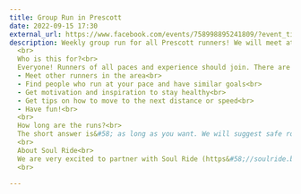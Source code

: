 ```yaml
---
title: Group Run in Prescott
date: 2022-09-15 17:30
external_url: https://www.facebook.com/events/758998895241809/?event_time_id=758998938575138
description: Weekly group run for all Prescott runners! We will meet at the Soul Ride bike shop located on Montezuma every Thursday at 5&#58;30pm.<br>
  <br>
  Who is this for?<br>
  Everyone! Runners of all paces and experience should join. There are many reasons to join&#58;<br>
  - Meet other runners in the area<br>
  - Find people who run at your pace and have similar goals<br>
  - Get motivation and inspiration to stay healthy<br>
  - Get tips on how to move to the next distance or speed<br>
  - Have fun!<br>
  <br>
  How long are the runs?<br>
  The short answer is&#58; as long as you want. We will suggest safe routes around the shop but you are welcome to create your own. The urban trail is very close and a very good place to run. We encourage everyone to stay for a bit after the run and socialize with others. Water will be available behind Soul Ride, as well as a comfortable place to hang out.<br>
  <br>
  About Soul Ride<br>
  We are very excited to partner with Soul Ride (https&#58;//soulride.bike) for this event. Soul Ride was founded by Prescott local mountain bikers, Kate Phelan and Cina Mcconaughy, with the purpose of introducing all people to the joys of Prescott mountain biking. Soul Ride is locally based, they are committed to connecting individuals to their personal power through the soul connection felt on a mountain bike.<br>
  <br>
  
---
```

